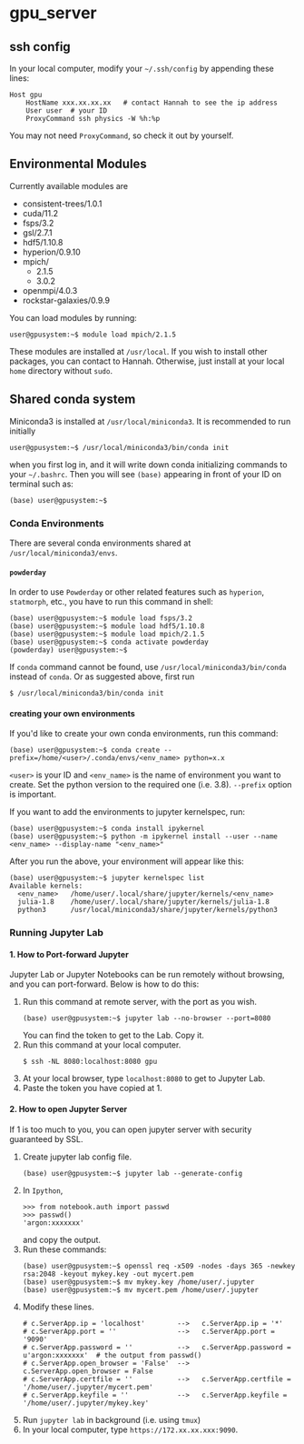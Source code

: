 # gpu_server
## ssh config
In your local computer, modify your `~/.ssh/config` by appending these lines:
```
Host gpu
    HostName xxx.xx.xx.xx   # contact Hannah to see the ip address
    User user  # your ID
    ProxyCommand ssh physics -W %h:%p
```
You may not need `ProxyCommand`, so check it out by yourself.

## Environmental Modules
Currently available modules are
 - consistent-trees/1.0.1
 - cuda/11.2
 - fsps/3.2
 - gsl/2.7.1
 - hdf5/1.10.8
 - hyperion/0.9.10
 - mpich/
   - 2.1.5
   - 3.0.2
 - openmpi/4.0.3
 - rockstar-galaxies/0.9.9

You can load modules by running:
```
user@gpusystem:~$ module load mpich/2.1.5
```
These modules are installed at `/usr/local`. If you wish to install other packages, you can contact to Hannah. Otherwise, just install at your local `home` directory without `sudo`.

## Shared conda system
Miniconda3 is installed at `/usr/local/miniconda3`. It is recommended to run initially 
```
user@gpusystem:~$ /usr/local/miniconda3/bin/conda init
```
when you first log in, and it will write down conda initializing commands to your `~/.bashrc`. Then you will see `(base)` appearing in front of your ID on terminal such as:
```
(base) user@gpusystem:~$ 
```

### Conda Environments
There are several conda environments shared at `/usr/local/miniconda3/envs`.
#### `powderday`
In order to use `Powderday` or other related features such as `hyperion`, `statmorph`, etc., you have to run this command in shell:
```
(base) user@gpusystem:~$ module load fsps/3.2
(base) user@gpusystem:~$ module load hdf5/1.10.8
(base) user@gpusystem:~$ module load mpich/2.1.5
(base) user@gpusystem:~$ conda activate powderday
(powderday) user@gpusystem:~$ 
```
If `conda` command cannot be found, use `/usr/local/miniconda3/bin/conda` instead of `conda`. Or as suggested above, first run
```
$ /usr/local/miniconda3/bin/conda init
```
#### creating your own environments
If you'd like to create your own conda environments, run this command:
```
(base) user@gpusystem:~$ conda create --prefix=/home/<user>/.conda/envs/<env_name> python=x.x
```
`<user>` is your ID and `<env_name>` is the name of environment you want to create. Set the python version to the required one (i.e. 3.8). `--prefix` option is important.

If you want to add the environments to jupyter kernelspec, run:
```
(base) user@gpusystem:~$ conda install ipykernel
(base) user@gpusystem:~$ python -m ipykernel install --user --name <env_name> --display-name "<env_name>"
```
After you run the above, your environment will appear like this:
```
(base) user@gpusystem:~$ jupyter kernelspec list
Available kernels:
  <env_name>   /home/user/.local/share/jupyter/kernels/<env_name>
  julia-1.8    /home/user/.local/share/jupyter/kernels/julia-1.8
  python3      /usr/local/miniconda3/share/jupyter/kernels/python3
```
### Running Jupyter Lab
#### 1. How to Port-forward Jupyter
Jupyter Lab or Jupyter Notebooks can be run remotely without browsing, and you can port-forward. Below is how to do this:
1. Run this command at remote server, with the port as you wish.
   ```
   (base) user@gpusystem:~$ jupyter lab --no-browser --port=8080
   ```
   You can find the token to get to the Lab. Copy it.
2. Run this command at your local computer.
   ```
   $ ssh -NL 8080:localhost:8080 gpu
   ```
3. At your local browser, type `localhost:8080` to get to Jupyter Lab.
4. Paste the token you have copied at 1.

#### 2. How to open Jupyter Server
If 1 is too much to you, you can open jupyter server with security guaranteed by SSL.
1. Create jupyter lab config file.
   ```
   (base) user@gpusystem:~$ jupyter lab --generate-config
   ```
3. In `Ipython`,
   ```
   >>> from notebook.auth import passwd
   >>> passwd()
   'argon:xxxxxxx'
   ```
   and copy the output.
3. Run these commands:
   ```
   (base) user@gpusystem:~$ openssl req -x509 -nodes -days 365 -newkey rsa:2048 -keyout mykey.key -out mycert.pem
   (base) user@gpusystem:~$ mv mykey.key /home/user/.jupyter
   (base) user@gpusystem:~$ mv mycert.pem /home/user/.jupyter
   ```
4. Modify these lines.
   ```
   # c.ServerApp.ip = 'localhost'        -->   c.ServerApp.ip = '*'
   # c.ServerApp.port = ''               -->   c.ServerApp.port = '9090'
   # c.ServerApp.password = ''           -->   c.ServerApp.password = u'argon:xxxxxxx'  # the output from passwd()
   # c.ServerApp.open_browser = 'False'  -->   c.ServerApp.open_browser = False
   # c.ServerApp.certfile = ''           -->   c.ServerApp.certfile = '/home/user/.jupyter/mycert.pem'
   # c.ServerApp.keyfile = ''            -->   c.ServerApp.keyfile = '/home/user/.jupyter/mykey.key'
   ```
3. Run `jupyter lab` in background (i.e. using `tmux`)
4. In your local computer, type `https://172.xx.xx.xxx:9090`.

